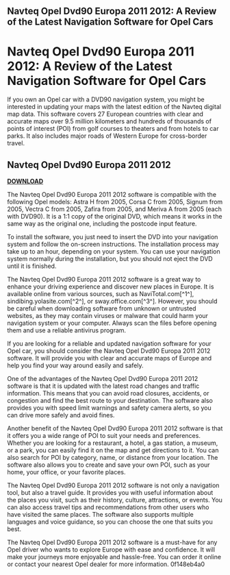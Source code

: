 ## Navteq Opel Dvd90 Europa 2011 2012: A Review of the Latest Navigation Software for Opel Cars

  
# Navteq Opel Dvd90 Europa 2011 2012: A Review of the Latest Navigation Software for Opel Cars
 
If you own an Opel car with a DVD90 navigation system, you might be interested in updating your maps with the latest edition of the Navteq digital map data. This software covers 27 European countries with clear and accurate maps over 9.5 million kilometers and hundreds of thousands of points of interest (POI) from golf courses to theaters and from hotels to car parks. It also includes major roads of Western Europe for cross-border travel.
 
## Navteq Opel Dvd90 Europa 2011 2012


[**DOWNLOAD**](https://www.google.com/url?q=https%3A%2F%2Ffancli.com%2F2tKKho&sa=D&sntz=1&usg=AOvVaw3ocqoqoqnoZ7JAIp-3Nf8M)

 
The Navteq Opel Dvd90 Europa 2011 2012 software is compatible with the following Opel models: Astra H from 2005, Corsa C from 2005, Signum from 2005, Vectra C from 2005, Zafira from 2005, and Meriva A from 2005 (each with DVD90). It is a 1:1 copy of the original DVD, which means it works in the same way as the original one, including the postcode input feature.
 
To install the software, you just need to insert the DVD into your navigation system and follow the on-screen instructions. The installation process may take up to an hour, depending on your system. You can use your navigation system normally during the installation, but you should not eject the DVD until it is finished.
 
The Navteq Opel Dvd90 Europa 2011 2012 software is a great way to enhance your driving experience and discover new places in Europe. It is available online from various sources, such as NaviTotal.com[^1^], sindibing.yolasite.com[^2^], or sway.office.com[^3^]. However, you should be careful when downloading software from unknown or untrusted websites, as they may contain viruses or malware that could harm your navigation system or your computer. Always scan the files before opening them and use a reliable antivirus program.
 
If you are looking for a reliable and updated navigation software for your Opel car, you should consider the Navteq Opel Dvd90 Europa 2011 2012 software. It will provide you with clear and accurate maps of Europe and help you find your way around easily and safely.
  
One of the advantages of the Navteq Opel Dvd90 Europa 2011 2012 software is that it is updated with the latest road changes and traffic information. This means that you can avoid road closures, accidents, or congestion and find the best route to your destination. The software also provides you with speed limit warnings and safety camera alerts, so you can drive more safely and avoid fines.
 
Another benefit of the Navteq Opel Dvd90 Europa 2011 2012 software is that it offers you a wide range of POI to suit your needs and preferences. Whether you are looking for a restaurant, a hotel, a gas station, a museum, or a park, you can easily find it on the map and get directions to it. You can also search for POI by category, name, or distance from your location. The software also allows you to create and save your own POI, such as your home, your office, or your favorite places.
 
The Navteq Opel Dvd90 Europa 2011 2012 software is not only a navigation tool, but also a travel guide. It provides you with useful information about the places you visit, such as their history, culture, attractions, or events. You can also access travel tips and recommendations from other users who have visited the same places. The software also supports multiple languages and voice guidance, so you can choose the one that suits you best.
 
The Navteq Opel Dvd90 Europa 2011 2012 software is a must-have for any Opel driver who wants to explore Europe with ease and confidence. It will make your journeys more enjoyable and hassle-free. You can order it online or contact your nearest Opel dealer for more information.
 0f148eb4a0
